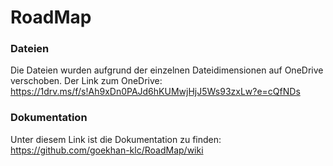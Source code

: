 # RoadMap

### Dateien
Die Dateien wurden aufgrund der einzelnen Dateidimensionen auf OneDrive verschoben.
Der Link zum OneDrive: https://1drv.ms/f/s!Ah9xDn0PAJd6hKUMwjHjJ5Ws93zxLw?e=cQfNDs

### Dokumentation
Unter diesem Link ist die Dokumentation zu finden: https://github.com/goekhan-klc/RoadMap/wiki

